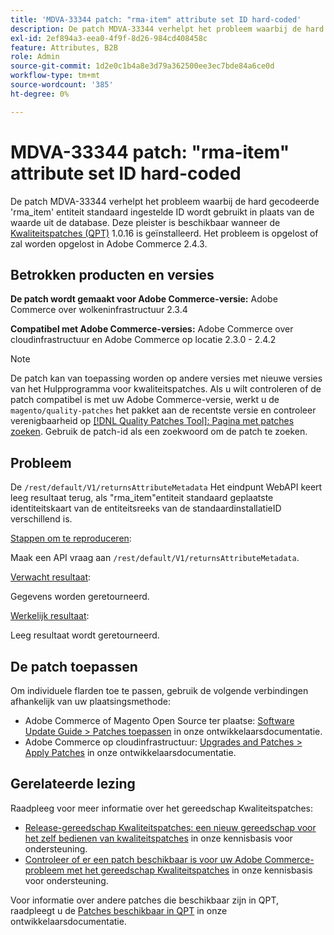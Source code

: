```yaml
---
title: 'MDVA-33344 patch: "rma-item" attribute set ID hard-coded'
description: De patch MDVA-33344 verhelpt het probleem waarbij de hard gecodeerde 'rma\_item' entiteit standaard ingestelde ID wordt gebruikt in plaats van de waarde uit de database. Deze patch is beschikbaar wanneer [Quality Patches Tool (QPT)] (/help/announcements/adobe-commerce-announcements/magento-quality-patches-released-new-tool-to-self-serve-quality-patches.md) 1.0.16 is geïnstalleerd. Het probleem is opgelost of zal worden opgelost in Adobe Commerce 2.4.3.
exl-id: 2ef894a3-eea0-4f9f-8d26-984cd408458c
feature: Attributes, B2B
role: Admin
source-git-commit: 1d2e0c1b4a8e3d79a362500ee3ec7bde84a6ce0d
workflow-type: tm+mt
source-wordcount: '385'
ht-degree: 0%

---
```


# MDVA-33344 patch: &quot;rma-item&quot; attribute set ID hard-coded

De patch MDVA-33344 verhelpt het probleem waarbij de hard gecodeerde &#39;rma\_item&#39; entiteit standaard ingestelde ID wordt gebruikt in plaats van de waarde uit de database. Deze pleister is beschikbaar wanneer de [Kwaliteitspatches (QPT)](/help/announcements/adobe-commerce-announcements/magento-quality-patches-released-new-tool-to-self-serve-quality-patches.md) 1.0.16 is geïnstalleerd. Het probleem is opgelost of zal worden opgelost in Adobe Commerce 2.4.3.

## Betrokken producten en versies

**De patch wordt gemaakt voor Adobe Commerce-versie:** Adobe Commerce over wolkeninfrastructuur 2.3.4

**Compatibel met Adobe Commerce-versies:** Adobe Commerce over cloudinfrastructuur en Adobe Commerce op locatie 2.3.0 - 2.4.2

>[!NOTE]
>
>De patch kan van toepassing worden op andere versies met nieuwe versies van het Hulpprogramma voor kwaliteitspatches. Als u wilt controleren of de patch compatibel is met uw Adobe Commerce-versie, werkt u de `magento/quality-patches` het pakket aan de recentste versie en controleer verenigbaarheid op [[!DNL Quality Patches Tool]: Pagina met patches zoeken](https://devdocs.magento.com/quality-patches/tool.html#patch-grid). Gebruik de patch-id als een zoekwoord om de patch te zoeken.

## Probleem

De `/rest/default/V1/returnsAttributeMetadata` Het eindpunt WebAPI keert leeg resultaat terug, als &quot;rma\_item&quot;entiteit standaard geplaatste identiteitskaart van de entiteitsreeks van de standaardinstallatieID verschillend is.

<u>Stappen om te reproduceren</u>:

Maak een API vraag aan `/rest/default/V1/returnsAttributeMetadata`.

<u>Verwacht resultaat</u>:

Gegevens worden geretourneerd.

<u>Werkelijk resultaat</u>:

Leeg resultaat wordt geretourneerd.

## De patch toepassen

Om individuele flarden toe te passen, gebruik de volgende verbindingen afhankelijk van uw plaatsingsmethode:

* Adobe Commerce of Magento Open Source ter plaatse: [Software Update Guide > Patches toepassen](https://devdocs.magento.com/guides/v2.4/comp-mgr/patching/mqp.html) in onze ontwikkelaarsdocumentatie.
* Adobe Commerce op cloudinfrastructuur: [Upgrades and Patches > Apply Patches](https://devdocs.magento.com/cloud/project/project-patch.html) in onze ontwikkelaarsdocumentatie.

## Gerelateerde lezing

Raadpleeg voor meer informatie over het gereedschap Kwaliteitspatches:

* [Release-gereedschap Kwaliteitspatches: een nieuw gereedschap voor het zelf bedienen van kwaliteitspatches](/help/announcements/adobe-commerce-announcements/magento-quality-patches-released-new-tool-to-self-serve-quality-patches.md) in onze kennisbasis voor ondersteuning.
* [Controleer of er een patch beschikbaar is voor uw Adobe Commerce-probleem met het gereedschap Kwaliteitspatches](/help/support-tools/patches-available-in-qpt-tool/check-patch-for-magento-issue-with-magento-quality-patches.md) in onze kennisbasis voor ondersteuning.

Voor informatie over andere patches die beschikbaar zijn in QPT, raadpleegt u de [Patches beschikbaar in QPT](https://devdocs.magento.com/quality-patches/tool.html#patch-grid) in onze ontwikkelaarsdocumentatie.
